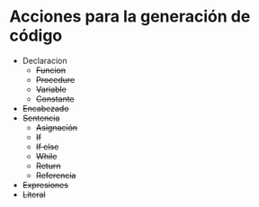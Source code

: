 # Acciones para la generación de código

- Declaracion
  - ~~Funcion~~
  - ~~Procedure~~
  - ~~Variable~~
  - ~~Constante~~
- ~~Encabezado~~
- ~~Sentencia~~
  - ~~Asignación~~
  - ~~If~~
  - ~~If else~~
  - ~~While~~
  - ~~Return~~
  - ~~Referencia~~
- ~~Expresiones~~
- ~~Literal~~